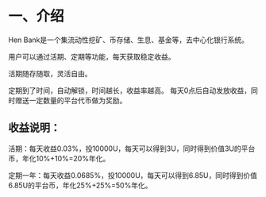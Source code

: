 # 一、介绍

Hen Bank是一个集流动性挖矿、币存储、生息、基金等，去中心化银行系统。

用户可以通过活期、定期等功能，每天获取稳定收益。

活期随存随取，灵活自由。

定期到了时间，自动解锁，时间越长，收益率越高。 每天0点后自动发放收益，同时赠送一定数量的平台代币做为奖励。

## 收益说明：

活期：每天收益0.03%，投10000U，每天可以得到3U，同时得到价值3U的平台币，年化10%+10%=20%年化。

定期一年：每天收益0.0685%，投10000U，每天可以得到6.85U，同时得到价值6.85U的平台币，年化25%+25%=50%年化。

